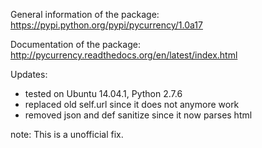 General information of the package:  
https://pypi.python.org/pypi/pycurrency/1.0a17  
  
Documentation of the package:  
http://pycurrency.readthedocs.org/en/latest/index.html  
  
Updates:
- tested on Ubuntu 14.04.1, Python 2.7.6
- replaced old self.url since it does not anymore work  
- removed json and def sanitize since it now parses html  

note: This is a unofficial fix.
